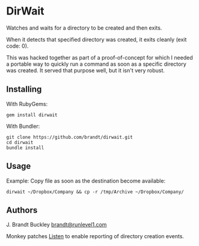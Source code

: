 # DirWait

Watches and waits for a directory to be created and then exits.

When it detects that specified directory was created, it exits cleanly (exit
code: 0).

This was hacked together as part of a proof-of-concept for which I needed a
portable way to quickly run a command as soon as a specific directory was
created. It served that purpose well, but it isn't very robust.


## Installing

With RubyGems:

    gem install dirwait

With Bundler:

    git clone https://github.com/brandt/dirwait.git
    cd dirwait
    bundle install


## Usage

Example: Copy file as soon as the destination become available:

    dirwait ~/Dropbox/Company && cp -r /tmp/Archive ~/Dropbox/Company/


## Authors

J. Brandt Buckley <brandt@runlevel1.com>

Monkey patches [Listen](https://github.com/guard/listen) to enable reporting
of directory creation events.
